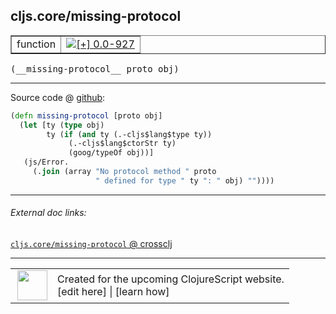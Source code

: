 ## cljs.core/missing-protocol



 <table border="1">
<tr>
<td>function</td>
<td><a href="https://github.com/cljsinfo/cljs-api-docs/tree/0.0-927"><img valign="middle" alt="[+] 0.0-927" title="Added in 0.0-927" src="https://img.shields.io/badge/+-0.0--927-lightgrey.svg"></a> </td>
</tr>
</table>


 <samp>
(__missing-protocol__ proto obj)<br>
</samp>

---







Source code @ [github](https://github.com/clojure/clojurescript/blob/r2014/src/cljs/cljs/core.cljs#L112-L119):

```clj
(defn missing-protocol [proto obj]
  (let [ty (type obj)
        ty (if (and ty (.-cljs$lang$type ty))
             (.-cljs$lang$ctorStr ty)
             (goog/typeOf obj))]
   (js/Error.
     (.join (array "No protocol method " proto
                   " defined for type " ty ": " obj) ""))))
```

<!--
Repo - tag - source tree - lines:

 <pre>
clojurescript @ r2014
└── src
    └── cljs
        └── cljs
            └── <ins>[core.cljs:112-119](https://github.com/clojure/clojurescript/blob/r2014/src/cljs/cljs/core.cljs#L112-L119)</ins>
</pre>

-->

---



###### External doc links:

[`cljs.core/missing-protocol` @ crossclj](http://crossclj.info/fun/cljs.core.cljs/missing-protocol.html)<br>

---

 <table>
<tr><td>
<img valign="middle" align="right" width="48px" src="http://i.imgur.com/Hi20huC.png">
</td><td>
Created for the upcoming ClojureScript website.<br>
[edit here] | [learn how]
</td></tr></table>

[edit here]:https://github.com/cljsinfo/cljs-api-docs/blob/master/cljsdoc/cljs.core_missing-protocol.cljsdoc
[learn how]:https://github.com/cljsinfo/cljs-api-docs/wiki/cljsdoc-files

<!--

This information was too distracting to show to readers, but I'll leave it
commented here since it is helpful to:

- pretty-print the data used to generate this document
- and show how to retrieve that data



The API data for this symbol:

```clj
{:ns "cljs.core",
 :name "missing-protocol",
 :type "function",
 :signature ["[proto obj]"],
 :source {:code "(defn missing-protocol [proto obj]\n  (let [ty (type obj)\n        ty (if (and ty (.-cljs$lang$type ty))\n             (.-cljs$lang$ctorStr ty)\n             (goog/typeOf obj))]\n   (js/Error.\n     (.join (array \"No protocol method \" proto\n                   \" defined for type \" ty \": \" obj) \"\"))))",
          :title "Source code",
          :repo "clojurescript",
          :tag "r2014",
          :filename "src/cljs/cljs/core.cljs",
          :lines [112 119]},
 :full-name "cljs.core/missing-protocol",
 :full-name-encode "cljs.core_missing-protocol",
 :history [["+" "0.0-927"]]}

```

Retrieve the API data for this symbol:

```clj
;; from Clojure REPL
(require '[clojure.edn :as edn])
(-> (slurp "https://raw.githubusercontent.com/cljsinfo/cljs-api-docs/catalog/cljs-api.edn")
    (edn/read-string)
    (get-in [:symbols "cljs.core/missing-protocol"]))
```

-->
